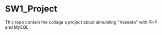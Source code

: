 # SW1_Project
This repo contain the collage's project about simulating "Vezeeta" with PHP and MySQL
